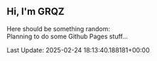 ## Hi, I'm GRQZ
Here should be something random:  
Planning to do some Github Pages stuff...


Last Update: 2025-02-24 18:13:40.188181+00:00
